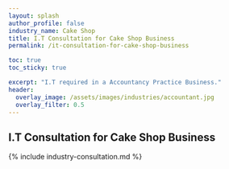 ```yaml
---
layout: splash 
author_profile: false 
industry_name: Cake Shop
title: I.T Consultation for Cake Shop Business
permalink: /it-consultation-for-cake-shop-business

toc: true
toc_sticky: true

excerpt: "I.T required in a Accountancy Practice Business."
header:
  overlay_image: /assets/images/industries/accountant.jpg
  overlay_filter: 0.5 
---
```


## I.T Consultation for Cake Shop Business

{% include industry-consultation.md %}
